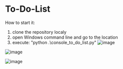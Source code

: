 # To-Do-List

How to start it:

1. clone the repository localy
2. open Windows command line and go to the location
3. execute: "python .\console_to_do_list.py"
![image](https://github.com/hristomirster/To-Do-List/assets/41720388/6107e0d4-4b63-4a89-824e-d22de4b3ef26)


![image](https://github.com/hristomirster/To-Do-List/assets/41720388/346c49e3-4dc9-47fc-a554-102a52a90fad)

![image](https://github.com/hristomirster/To-Do-List/assets/41720388/d2683cf0-e8d9-4f89-9e6b-8765d2b6f6e8)
